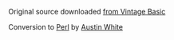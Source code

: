 Original source downloaded [from Vintage Basic](http://www.vintage-basic.net/games.html)

Conversion to [Perl](https://www.perl.org/) by [Austin White](https://github.com/austinwhite)
